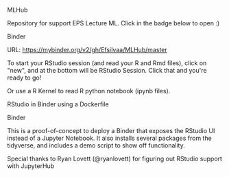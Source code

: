 MLHub

Repository for support EPS Lecture ML. Click in the badge below to open :)

Binder

URL: https://mybinder.org/v2/gh/Efsilvaa/MLHub/master

To start your RStudio session (and read your R and Rmd files), click on "new", and at the bottom will be RStudio Session. Click that and you're ready to go!

Or use a R Kernel to read R python notebook (ipynb files).

RStudio in Binder using a Dockerfile

Binder

This is a proof-of-concept to deploy a Binder that exposes the RStudio UI instead of a Jupyter Notebook. It also installs several packages from the tidyverse, and includes a demo script to show off functionality.

Special thanks to Ryan Lovett (@ryanlovett) for figuring out RStudio support with JupyterHub
